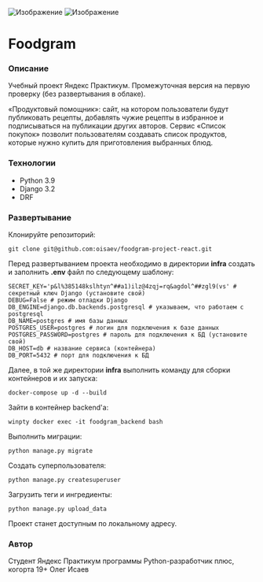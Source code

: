 
![Изображение](https://yastatic.net/q/logoaas/v2/Яндекс.svg?circle=white&color=fff&first=black) ![Изображение](https://yastatic.net/q/logoaas/v2/Практикум.svg?color=fff)

# Foodgram

### Описание
Учебный проект Яндекс Практикум. Промежуточная версия на первую проверку (без развертывания в облаке).

«Продуктовый помощник»: сайт, на котором пользователи будут публиковать рецепты, добавлять чужие рецепты в избранное и подписываться на публикации других авторов. Сервис «Список покупок» позволит пользователям создавать список продуктов, которые нужно купить для приготовления выбранных блюд.

### Технологии
- Python 3.9
- Django 3.2
- DRF

### Развертывание
Клонируйте репозиторий:
```
git clone git@github.com:oisaev/foodgram-project-react.git
```
Перед развертыванием проекта необходимо в директории **infra** создать и заполнить **.env** файл по следующему шаблону:
```
SECRET_KEY='p&l%385148kslhtyn^##a1)ilz@4zqj=rq&agdol^##zgl9(vs' # секретный ключ Django (установите свой)
DEBUG=False # режим отладки Django
DB_ENGINE=django.db.backends.postgresql # указываем, что работаем с postgresql
DB_NAME=postgres # имя базы данных
POSTGRES_USER=postgres # логин для подключения к базе данных
POSTGRES_PASSWORD=postgres # пароль для подключения к БД (установите свой)
DB_HOST=db # название сервиса (контейнера)
DB_PORT=5432 # порт для подключения к БД
```
Далее, в той же директории **infra** выполнить команду для сборки контейнеров и их запуска:
```
docker-compose up -d --build
```
Зайти в контейнер backend'а:
```
winpty docker exec -it foodgram_backend bash
```
Выполнить миграции:
```
python manage.py migrate
```
Создать суперпользователя:
```
python manage.py createsuperuser
```
Загрузить теги и ингредиенты:
```
python manage.py upload_data
```
Проект станет доступным по локальному адресу.

### Автор
Студент Яндекс Практикум программы Python-разработчик плюс, когорта 19+
Олег Исаев

